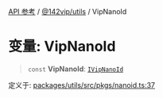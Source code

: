 [API 参考](../wiki/Home) / [@142vip/utils](../wiki/@142vip.utils) / VipNanoId

# 变量: VipNanoId

> `const` **VipNanoId**: [`IVipNanoId`](../wiki/@142vip.utils.%E6%8E%A5%E5%8F%A3.IVipNanoId)

定义于: [packages/utils/src/pkgs/nanoid.ts:37](https://github.com/142vip/core-x/blob/58a4aca72f73ebc92491a458c9b83754486dc296/packages/utils/src/pkgs/nanoid.ts#L37)
